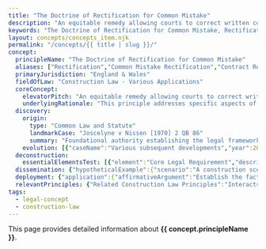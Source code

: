 ```yaml
---
title: "The Doctrine of Rectification for Common Mistake"
description: "An equitable remedy allowing courts to correct written contracts that fail to record the parties' true common intention due to mistake."
keywords: "The Doctrine of Rectification for Common Mistake, Rectification, Common Mistake Rectification, Contract Rectification, Mutual Mistake, Construction Law - Various Applications, England & Wales, construction law, legal concept"
layout: concepts/concepts_item.njk
permalink: "/concepts/{{ title | slug }}/"
concept:
  principleName: "The Doctrine of Rectification for Common Mistake"
  aliases: ["Rectification","Common Mistake Rectification","Contract Rectification","Mutual Mistake"]
  primaryJurisdiction: "England & Wales"
  fieldOfLaw: "Construction Law - Various Applications"
  coreConcept:
    elevatorPitch: "An equitable remedy allowing courts to correct written contracts that fail to record the parties' true common intention due to mistake."
    underlyingRationale: "This principle addresses specific aspects of construction law relationships and liabilities, providing structured legal framework for the doctrine of rectification for common mistake issues."
  discovery:
    origin:
      type: "Common Law and Statute"
      landmarkCase: "Joscelyne v Nissen [1970] 2 QB 86"
      summary: "Foundational authority establishing the legal framework for the doctrine of rectification for common mistake in construction and commercial law contexts."
    evolution: [{"caseName":"Various subsequent developments","year":2000,"contribution":"Continued judicial and legislative refinement of the principle's application and scope in modern construction law."}]
  deconstruction:
    essentialElementsTest: [{"element":"Core Legal Requirement","description":"The fundamental requirement that must be established to successfully apply the doctrine of rectification for common mistake in construction law contexts."},{"element":"Factual Foundation","description":"The specific factual circumstances that must exist to trigger application of this legal principle."},{"element":"Legal Consequence Test","description":"The test for determining when the principle's legal consequences should apply to the particular circumstances."}]
  dissemination: {"hypotheticalExample":{"scenario":"A construction scenario where the doctrine of rectification for common mistake becomes relevant to resolving disputes between contracting parties.","outcome":"Application of the doctrine of rectification for common mistake principles would determine the legal rights and obligations of the parties involved."},"audienceAdaptation":{"forClient":"This principle affects your construction project by governing the doctrine of rectification for common mistake issues. Understanding its application helps manage risk and legal exposure.","forLawyer":"Legal analysis of the doctrine of rectification for common mistake requires careful consideration of precedent, statutory framework, and specific factual matrix of each case."}}
  deployment: {"application":{"affirmativeArgument":"Establish the factual and legal requirements for the doctrine of rectification for common mistake and demonstrate their application to the specific circumstances.","defensiveArgument":"Challenge the applicability of the doctrine of rectification for common mistake by disputing facts, legal interpretation, or availability of alternative legal approaches."},"legalConsequence":"If successfully applied, creates specific legal rights and obligations under the doctrine of rectification for common mistake framework."}
  relevantPrinciples: {"Related Construction Law Principles":"Interacts with other construction law doctrines depending on specific context and application of the doctrine of rectification for common mistake"}
tags: 
  - legal-concept
  - construction-law
---
```


This page provides detailed information about **{{ concept.principleName }}**.

